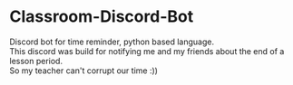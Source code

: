 # Classroom-Discord-Bot
Discord bot for time reminder, python based language.<br>
This discord was build for notifying me and my friends about the end of a lesson period.<br>
So my teacher can't corrupt our time :))
